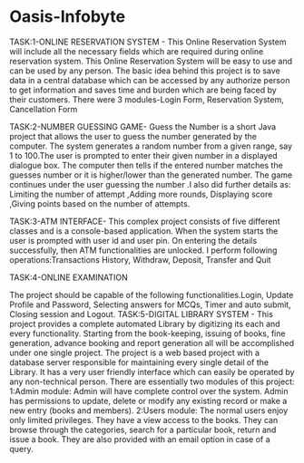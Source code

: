 # Oasis-Infobyte
TASK:1-ONLINE RESERVATION SYSTEM -
This Online Reservation System will include all the necessary fields which are required during online reservation system. This Online Reservation System will be easy to use and can be used by any person. The basic idea behind this project is to save data in a central database which can be accessed by any authorize person to get information and saves time and burden which are being faced by their customers. There were 3 modules-Login Form, Reservation System, Cancellation Form

TASK:2-NUMBER GUESSING GAME-
Guess the Number is a short Java project that allows the user to guess the number generated by the computer. The system generates a random number from a given range, say 1 to 100.The user is prompted to enter their given number in a displayed dialogue box. The computer then tells if the entered number matches the guesses number or it is higher/lower than the generated number. The game continues under the user guessing the number .I also did further details as: Limiting the number of attempt ,Adding more rounds, Displaying score ,Giving points based on the number of attempts.

TASK:3-ATM INTERFACE-
This complex project consists of five different classes and is a console-based application. When the system starts the user is prompted with user id and user pin. On entering the details successfully, then ATM functionalities are unlocked. I perform following operations:Transactions History, Withdraw, Deposit, Transfer and Quit 

TASK:4-ONLINE EXΑΜΙΝΑΤΙΟΝ

The project should be capable of the following functionalities.⁠Login, Update Profile and Password, Selecting answers for MCQs, ⁠Timer and auto submit, Closing session and Logout.
TASK:5-DIGITAL LIBRARY SYSTEM -
This project provides a complete automated Library by digitizing its each and every functionality. Starting from the book-keeping, issuing of books, fine generation, advance booking and report generation all will be accomplished under one single project. The project is a web based project with a database server responsible for maintaining every single detail of the Library. It has a very user friendly interface which can easily be operated by any non-technical person. There are essentially two modules of this project:
1:Admin module: Admin will have complete control over the system. Admin has permissions to update, delete or modify any existing record or make a new entry (books and members).
2:Users module: The normal users enjoy only limited privileges. They have a view access to the books. They can browse through the categories, search for a particular book, return and issue a book. They are also provided with an email option in case of a query.
